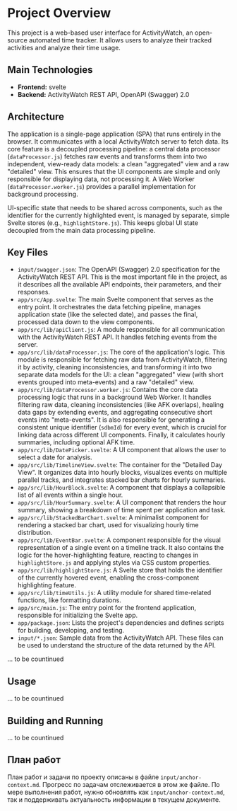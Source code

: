 # Project Overview

This project is a web-based user interface for ActivityWatch, an open-source automated time tracker. It allows users to analyze their tracked activities and analyze their time usage.

## Main Technologies

*   **Frontend:** svelte
*   **Backend:**  ActivityWatch REST API, OpenAPI (Swagger) 2.0

## Architecture

The application is a single-page application (SPA) that runs entirely in the browser. It communicates with a local ActivityWatch server to fetch data. Its core feature is a decoupled processing pipeline: a central data processor (`dataProcessor.js`) fetches raw events and transforms them into two independent, view-ready data models: a clean "aggregated" view and a raw "detailed" view. This ensures that the UI components are simple and only responsible for displaying data, not processing it. A Web Worker (`dataProcessor.worker.js`) provides a parallel implementation for background processing.

UI-specific state that needs to be shared across components, such as the identifier for the currently highlighted event, is managed by separate, simple Svelte stores (e.g., `highlightStore.js`). This keeps global UI state decoupled from the main data processing pipeline.

## Key Files

*   `input/swagger.json`: The OpenAPI (Swagger) 2.0 specification for the ActivityWatch REST API. This is the most important file in the project, as it describes all the available API endpoints, their parameters, and their responses.
*   `app/src/App.svelte`: The main Svelte component that serves as the entry point. It orchestrates the data fetching pipeline, manages application state (like the selected date), and passes the final, processed data down to the view components.
*   `app/src/lib/apiClient.js`: A module responsible for all communication with the ActivityWatch REST API. It handles fetching events from the server.
*   `app/src/lib/dataProcessor.js`: The core of the application's logic. This module is responsible for fetching raw data from ActivityWatch, filtering it by activity, cleaning inconsistencies, and transforming it into two separate data models for the UI: a clean "aggregated" view (with short events grouped into meta-events) and a raw "detailed" view.
*   `app/src/lib/dataProcessor.worker.js`: Contains the core data processing logic that runs in a background Web Worker. It handles filtering raw data, cleaning inconsistencies (like AFK overlaps), healing data gaps by extending events, and aggregating consecutive short events into "meta-events". It is also responsible for generating a consistent unique identifier (`sdbmId`) for every event, which is crucial for linking data across different UI components. Finally, it calculates hourly summaries, including optional AFK time.
*   `app/src/lib/DatePicker.svelte`: A UI component that allows the user to select a date for analysis.
*   `app/src/lib/TimelineView.svelte`: The container for the "Detailed Day View". It organizes data into hourly blocks, visualizes events on multiple parallel tracks, and integrates stacked bar charts for hourly summaries.
*   `app/src/lib/HourBlock.svelte`: A component that displays a collapsible list of all events within a single hour.
*   `app/src/lib/HourSummary.svelte`: A UI component that renders the hour summary, showing a breakdown of time spent per application and task.
*   `app/src/lib/StackedBarChart.svelte`: A minimalist component for rendering a stacked bar chart, used for visualizing hourly time distribution.
*   `app/src/lib/EventBar.svelte`: A component responsible for the visual representation of a single event on a timeline track. It also contains the logic for the hover-highlighting feature, reacting to changes in `highlightStore.js` and applying styles via CSS custom properties.
*   `app/src/lib/highlightStore.js`: A Svelte store that holds the identifier of the currently hovered event, enabling the cross-component highlighting feature.
*   `app/src/lib/timeUtils.js`: A utility module for shared time-related functions, like formatting durations.
*   `app/src/main.js`: The entry point for the frontend application, responsible for initializing the Svelte app.
*   `app/package.json`: Lists the project's dependencies and defines scripts for building, developing, and testing.
*   `input/*.json`: Sample data from the ActivityWatch API. These files can be used to understand the structure of the data returned by the API.

... to be countinued

## Usage

... to be countinued

## Building and Running

... to be countinued

## План работ

План работ и задачи по проекту описаны в файле `input/anchor-context.md`. Прогресс по задачам отслеживается в этом же файле. По мере выполнения работ, нужно обновлять как `input/anchor-context.md`, так и поддерживать актуальность информации в текущем документе.
